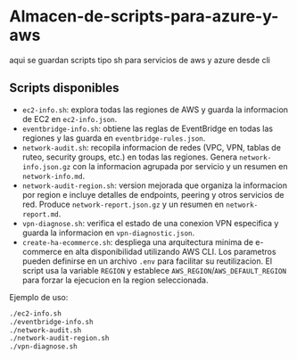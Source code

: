 # Almacen-de-scripts-para-azure-y-aws
aqui se guardan scripts tipo sh para servicios de aws y azure desde cli

## Scripts disponibles
- `ec2-info.sh`: explora todas las regiones de AWS y guarda la informacion de EC2 en `ec2-info.json`.
- `eventbridge-info.sh`: obtiene las reglas de EventBridge en todas las regiones y las guarda en `eventbridge-rules.json`.
- `network-audit.sh`: recopila informacion de redes (VPC, VPN, tablas de ruteo, security groups, etc.) en todas las regiones. Genera `network-info.json.gz` con la informacion agrupada por servicio y un resumen en `network-info.md`.
- `network-audit-region.sh`: version mejorada que organiza la informacion por region e incluye detalles de endpoints, peering y otros servicios de red. Produce `network-report.json.gz` y un resumen en `network-report.md`.
- `vpn-diagnose.sh`: verifica el estado de una conexion VPN especifica y guarda la informacion en `vpn-diagnostic.json`.
- `create-ha-ecommerce.sh`: despliega una arquitectura minima de e-commerce en alta disponibilidad utilizando AWS CLI. Los parametros pueden definirse en un archivo `.env` para facilitar su reutilizacion. El script usa la variable `REGION` y establece `AWS_REGION`/`AWS_DEFAULT_REGION` para forzar la ejecucion en la region seleccionada.

Ejemplo de uso:
```sh
./ec2-info.sh
./eventbridge-info.sh
./network-audit.sh
./network-audit-region.sh
./vpn-diagnose.sh
```

